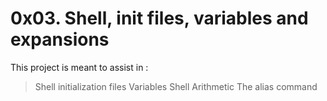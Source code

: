# 0x03. Shell, init files, variables and expansions

This project is meant to assist in :
> Shell initialization files
> Variables
> Shell Arithmetic
> The alias command
